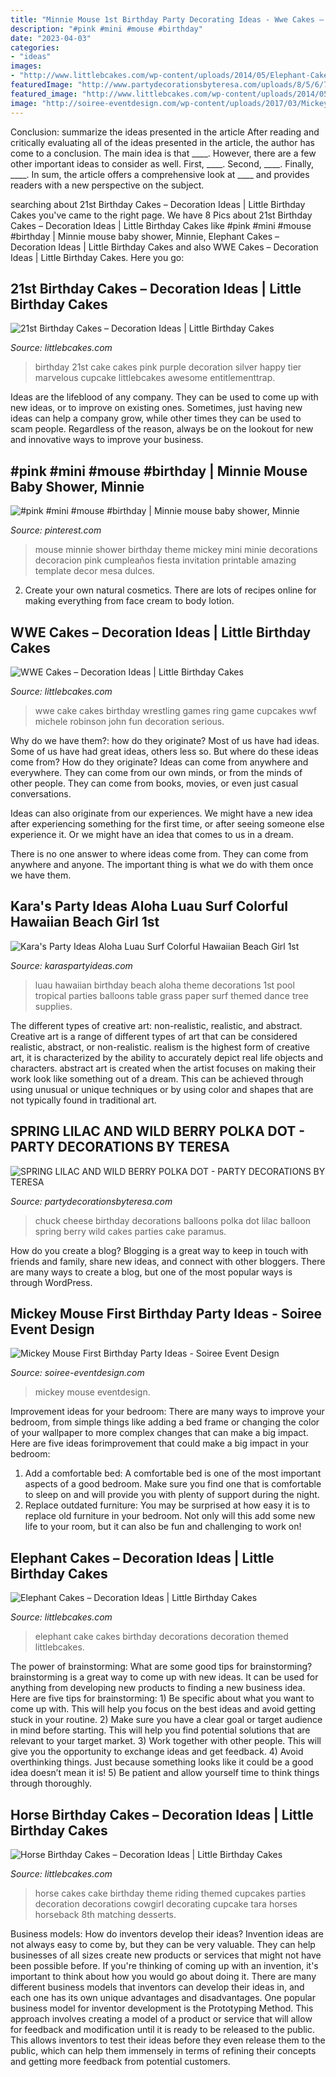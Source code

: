 ```yaml
---
title: "Minnie Mouse 1st Birthday Party Decorating Ideas - Wwe Cakes – Decoration Ideas"
description: "#pink #mini #mouse #birthday"
date: "2023-04-03"
categories:
- "ideas"
images:
- "http://www.littlebcakes.com/wp-content/uploads/2014/05/Elephant-Cake-Decorations-950x1024.jpg"
featuredImage: "http://www.partydecorationsbyteresa.com/uploads/8/5/6/7/8567309/4931819_orig.jpg?0"
featured_image: "http://www.littlebcakes.com/wp-content/uploads/2014/05/Elephant-Cake-Decorations-950x1024.jpg"
image: "http://soiree-eventdesign.com/wp-content/uploads/2017/03/Mickey-Mouse-first-birthday-party-decorations.jpg"
---
```



Conclusion: summarize the ideas presented in the article
After reading and critically evaluating all of the ideas presented in the article, the author has come to a conclusion. The main idea is that ____. However, there are a few other important ideas to consider as well. First, ____. Second, ____. Finally, ____. In sum, the article offers a comprehensive look at ____ and provides readers with a new perspective on the subject.

	

		
searching about 21st Birthday Cakes – Decoration Ideas | Little Birthday Cakes you've came to the right page. We have 8 Pics about 21st Birthday Cakes – Decoration Ideas | Little Birthday Cakes like #pink #mini #mouse #birthday | Minnie mouse baby shower, Minnie, Elephant Cakes – Decoration Ideas | Little Birthday Cakes and also WWE Cakes – Decoration Ideas | Little Birthday Cakes. Here you go:
		
    
## 21st Birthday Cakes – Decoration Ideas | Little Birthday Cakes

<img loading=lazy src="http://www.littlebcakes.com/wp-content/uploads/2014/02/21st-Birthday-Cakes.jpg" onerror="this.onerror=null;this.src='https://tse4.mm.bing.net/th?id=OIP.aWPKOjpY7p23B90pEj7SbAHaJ4&amp;pid=15.1';" alt="21st Birthday Cakes – Decoration Ideas | Little Birthday Cakes">

_Source: littlebcakes.com_

>birthday 21st cake cakes pink purple decoration silver happy tier marvelous cupcake littlebcakes awesome entitlementtrap. 

	

Ideas are the lifeblood of any company. They can be used to come up with new ideas, or to improve on existing ones. Sometimes, just having new ideas can help a company grow, while other times they can be used to scam people. Regardless of the reason, always be on the lookout for new and innovative ways to improve your business.

    
## #pink #mini #mouse #birthday | Minnie Mouse Baby Shower, Minnie

<img loading=lazy src="https://i.pinimg.com/736x/0b/6a/78/0b6a781ba1ffd2575d41723512ad69c2--minnie-birthday-minnie-mouse-party.jpg" onerror="this.onerror=null;this.src='https://tse1.mm.bing.net/th?id=OIP.VTGWhcKxLEgkLn55kUqSjwHaJ4&amp;pid=15.1';" alt="#pink #mini #mouse #birthday | Minnie mouse baby shower, Minnie">

_Source: pinterest.com_

>mouse minnie shower birthday theme mickey mini minie decorations decoracion pink cumpleaños fiesta invitation printable amazing template decor mesa dulces. 

	

2. Create your own natural cosmetics. There are lots of recipes online for making everything from face cream to body lotion.

    
## WWE Cakes – Decoration Ideas | Little Birthday Cakes

<img loading=lazy src="http://www.littlebcakes.com/wp-content/uploads/2014/01/WWE-Wrestling-Ring-Cake.jpg" onerror="this.onerror=null;this.src='https://tse3.mm.bing.net/th?id=OIP.66uffesqcq9mTbvljMgfywHaE8&amp;pid=15.1';" alt="WWE Cakes – Decoration Ideas | Little Birthday Cakes">

_Source: littlebcakes.com_

>wwe cake cakes birthday wrestling games ring game cupcakes wwf michele robinson john fun decoration serious. 

	

Why do we have them?: how do they originate?
Most of us have had ideas. Some of us have had great ideas, others less so. But where do these ideas come from? How do they originate?
Ideas can come from anywhere and everywhere. They can come from our own minds, or from the minds of other people. They can come from books, movies, or even just casual conversations.

Ideas can also originate from our experiences. We might have a new idea after experiencing something for the first time, or after seeing someone else experience it. Or we might have an idea that comes to us in a dream.

There is no one answer to where ideas come from. They can come from anywhere and anyone. The important thing is what we do with them once we have them.

    
## Kara&#039;s Party Ideas Aloha Luau Surf Colorful Hawaiian Beach Girl 1st

<img loading=lazy src="https://www.karaspartyideas.com/wp-content/uploads/2012/10/420916_512762645420395_1697847297_n_600x900.jpg" onerror="this.onerror=null;this.src='https://tse3.mm.bing.net/th?id=OIP.Fxo3KzrSr5Zu7pfNf0ZchwHaLH&amp;pid=15.1';" alt="Kara&#039;s Party Ideas Aloha Luau Surf Colorful Hawaiian Beach Girl 1st">

_Source: karaspartyideas.com_

>luau hawaiian birthday beach aloha theme decorations 1st pool tropical parties balloons table grass paper surf themed dance tree supplies. 

	

The different types of creative art: non-realistic, realistic, and abstract.
Creative art is a range of different types of art that can be considered realistic, abstract, or non-realistic. realism is the highest form of creative art, it is characterized by the ability to accurately depict real life objects and characters. abstract art is created when the artist focuses on making their work look like something out of a dream. This can be achieved through using unusual or unique techniques or by using color and shapes that are not typically found in traditional art.

    
## SPRING LILAC AND WILD BERRY POLKA DOT - PARTY DECORATIONS BY TERESA

<img loading=lazy src="http://www.partydecorationsbyteresa.com/uploads/8/5/6/7/8567309/4931819_orig.jpg?0" onerror="this.onerror=null;this.src='https://tse1.mm.bing.net/th?id=OIP.tEBfIEKAl0tdULvwXloW8gHaJ4&amp;pid=15.1';" alt="SPRING LILAC AND WILD BERRY POLKA DOT - PARTY DECORATIONS BY TERESA">

_Source: partydecorationsbyteresa.com_

>chuck cheese birthday decorations balloons polka dot lilac balloon spring berry wild cakes parties cake paramus. 

	

How do you create a blog?
Blogging is a great way to keep in touch with friends and family, share new ideas, and connect with other bloggers. There are many ways to create a blog, but one of the most popular ways is through WordPress.

    
## Mickey Mouse First Birthday Party Ideas - Soiree Event Design

<img loading=lazy src="http://soiree-eventdesign.com/wp-content/uploads/2017/03/Mickey-Mouse-first-birthday-party-decorations.jpg" onerror="this.onerror=null;this.src='https://tse1.mm.bing.net/th?id=OIP.YLFcALPCJDKA-_WiwcYccAHaK4&amp;pid=15.1';" alt="Mickey Mouse First Birthday Party Ideas - Soiree Event Design">

_Source: soiree-eventdesign.com_

>mickey mouse eventdesign. 

	

Improvement ideas for your bedroom:
There are many ways to improve your bedroom, from simple things like adding a bed frame or changing the color of your wallpaper to more complex changes that can make a big impact. Here are five ideas forimprovement that could make a big impact in your bedroom: 
1) Add a comfortable bed: A comfortable bed is one of the most important aspects of a good bedroom. Make sure you find one that is comfortable to sleep on and will provide you with plenty of support during the night. 
2) Replace outdated furniture: You may be surprised at how easy it is to replace old furniture in your bedroom. Not only will this add some new life to your room, but it can also be fun and challenging to work on!

    
## Elephant Cakes – Decoration Ideas | Little Birthday Cakes

<img loading=lazy src="http://www.littlebcakes.com/wp-content/uploads/2014/05/Elephant-Cake-Decorations-950x1024.jpg" onerror="this.onerror=null;this.src='https://tse1.mm.bing.net/th?id=OIP.ODoI0OKnybM7nF46nsZnZgHaH-&amp;pid=15.1';" alt="Elephant Cakes – Decoration Ideas | Little Birthday Cakes">

_Source: littlebcakes.com_

>elephant cake cakes birthday decorations decoration themed littlebcakes. 

	

The power of brainstorming: What are some good tips for brainstorming?
brainstorming is a great way to come up with new ideas. It can be used for anything from developing new products to finding a new business idea. Here are five tips for brainstorming: 1) Be specific about what you want to come up with. This will help you focus on the best ideas and avoid getting stuck in your routine. 2) Make sure you have a clear goal or target audience in mind before starting. This will help you find potential solutions that are relevant to your target market. 3) Work together with other people. This will give you the opportunity to exchange ideas and get feedback. 4) Avoid overthinking things. Just because something looks like it could be a good idea doesn’t mean it is! 5) Be patient and allow yourself time to think things through thoroughly.

    
## Horse Birthday Cakes – Decoration Ideas | Little Birthday Cakes

<img loading=lazy src="http://www.littlebcakes.com/wp-content/uploads/2014/01/Horse-Cake-Decorations.jpg" onerror="this.onerror=null;this.src='https://tse4.mm.bing.net/th?id=OIP.4Ac7tCyMWtoXCQ7ok_iQRQHaKV&amp;pid=15.1';" alt="Horse Birthday Cakes – Decoration Ideas | Little Birthday Cakes">

_Source: littlebcakes.com_

>horse cakes cake birthday theme riding themed cupcakes parties decoration decorations cowgirl decorating cupcake tara horses horseback 8th matching desserts. 

	

Business models: How do inventors develop their ideas?
Invention ideas are not always easy to come by, but they can be very valuable. They can help businesses of all sizes create new products or services that might not have been possible before. If you're thinking of coming up with an invention, it's important to think about how you would go about doing it. There are many different business models that inventors can develop their ideas in, and each one has its own unique advantages and disadvantages.
One popular business model for inventor development is the Prototyping Method. This approach involves creating a model of a product or service that will allow for feedback and modification until it is ready to be released to the public. This allows inventors to test their ideas before they even release them to the public, which can help them immensely in terms of refining their concepts and getting more feedback from potential customers.

